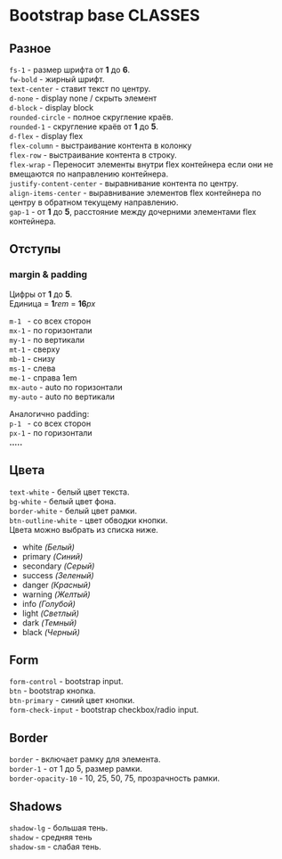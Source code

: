 # Bootstrap base CLASSES

## Разное

`fs-1` - размер шрифта от **1** до **6**. <br>
`fw-bold` - жирный шрифт. <br>
`text-center` - ставит текст по центру.<br>
`d-none` - display none / скрыть элемент<br>
`d-block` - display block<br>
`rounded-circle` - полное скругление краёв.<br>
`rounded-1` - скругление краёв от **1** до **5**.<br>
`d-flex` - display flex<br>
`flex-column` - выстраивание контента в колонку<br>
`flex-row` - выстраивание контента в строку.<br>
`flex-wrap` - Переносит элементы внутри flex контейнера если они не вмещаются по направлению контейнера.<br>
`justify-content-center` - выравнивание контента по центру.<br>
`align-items-center` - выравнивание элементов flex контейнера по центру в обратном текущему направлению. <br>
`gap-1` - от **1** до **5**, расстояние между дочерними элементами flex контейнера.<br>

## Отступы
### margin & padding
Цифры от **1** до **5**.<br> 
Единица = **1**_rem_ = **16**_px_<br>

`m-1 ` - со всех сторон<br>
`mx-1` - по горизонтали<br>
`my-1` - по вертикали<br>
`mt-1` - сверху<br>
`mb-1` - снизу<br>
`ms-1` - слева<br>
`me-1` - справа 1em<br>
`mx-auto` - auto по горизонтали<br>
`my-auto` - auto по вертикали<br>

Аналогично padding:<br>
`p-1 ` - со всех сторон<br>
`px-1` - по горизонтали<br>
**.....**

## Цвета
`text-white` - белый цвет текста.<br>
`bg-white` - белый цвет фона.<br>
`border-white` - белый цвет рамки.<br>
`btn-outline-white` - цвет обводки кнопки.<br>
Цвета можно выбрать из списка ниже.<br>
* white _(Белый)_
* primary _(Синий)_
* secondary _(Серый)_
* success _(Зеленый)_
* danger _(Красный)_
* warning _(Желтый)_
* info _(Голубой)_
* light _(Светлый)_
* dark _(Темный)_
* black _(Черный)_

## Form
`form-control` - bootstrap input.<br>
`btn` - bootstrap кнопка.<br>
`btn-primary` - синий цвет кнопки.<br>
`form-check-input` - bootstrap checkbox/radio input.<br>

## Border
`border` - включает рамку для элемента.<br>
`border-1` - от 1 до 5, размер рамки.<br>
`border-opacity-10` - 10, 25, 50, 75, прозрачность рамки.<br>


## Shadows
`shadow-lg` - большая тень.<br>
`shadow` - средняя тень<br>
`shadow-sm` - слабая тень.<br>